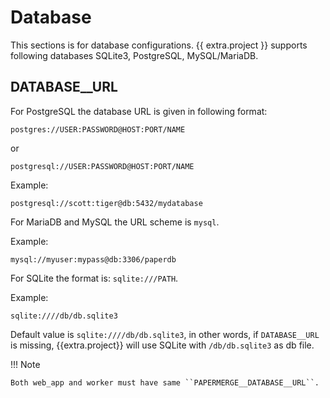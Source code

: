 # Database

This sections is for database configurations.
{{ extra.project }} supports following databases SQLite3, PostgreSQL, MySQL/MariaDB.


## DATABASE__URL

For PostgreSQL the database URL is given in following format:

```
postgres://USER:PASSWORD@HOST:PORT/NAME
```
or

```
postgresql://USER:PASSWORD@HOST:PORT/NAME
```

Example:

```
postgresql://scott:tiger@db:5432/mydatabase
```


For MariaDB and MySQL the URL scheme is `mysql`.

Example:

```
mysql://myuser:mypass@db:3306/paperdb
```



For SQLite the format is: ``sqlite:///PATH``.

Example:

```
sqlite:////db/db.sqlite3
```

Default value is ``sqlite:////db/db.sqlite3``, in other words,
if ```DATABASE__URL``` is missing, {{extra.project}}
will use SQLite with ``/db/db.sqlite3`` as db file.

!!! Note

    Both web_app and worker must have same ``PAPERMERGE__DATABASE__URL``.
